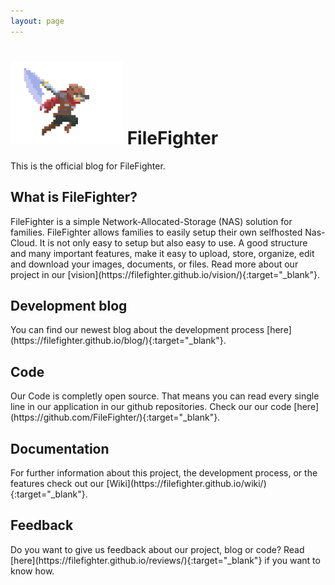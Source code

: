 ```yaml
---
layout: page
---
```

<h1><img src="assets/images/logo.png" style="width:180px"> FileFighter</h1>  

This is the official blog for FileFighter.

<h2>What is FileFighter?</h2>
FileFighter is a simple Network-Allocated-Storage (NAS) solution for families.  
FileFighter allows families to easily setup their own selfhosted Nas-Cloud.  
It is not only easy to setup but also easy to use. A good structure and many important features, make it easy to upload, store, organize, edit and download your images, documents, or files.
Read more about our project in our [vision](https://filefighter.github.io/vision/){:target="_blank"}.

<h2>Development blog</h2>
You can find our newest blog about the development process [here](https://filefighter.github.io/blog/){:target="_blank"}.

<h2>Code</h2>
Our Code is completly open source. That means you can read every single line in our application in our github repositories.  
Check our our code [here](https://github.com/FileFighter/){:target="_blank"}.

<h2>Documentation</h2>
For further information about this project, the development process, or the features check out our [Wiki](https://filefighter.github.io/wiki/){:target="_blank"}.

<h2>Feedback</h2>
Do you want to give us feedback about our project, blog or code?  
Read [here](https://filefighter.github.io/reviews/){:target="_blank"} if you want to know how.